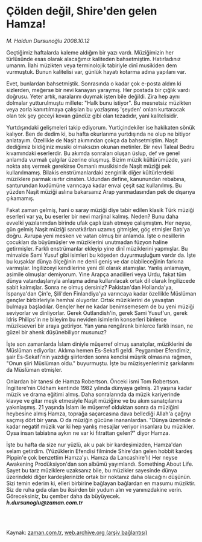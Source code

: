 # Çölden değil, Shire'den gelen Hamza!

*M. Haldun Dursunoğlu 2008.10.12*

<td class="columnist-detail">
<p>Geçtiğimiz haftalarda kaleme aldığım bir yazı vardı. Müziğimizin her türlüsünde esas olarak alacağımız kaliteden bahsetmiştim. Hatırladınız umarım. İlahi müzikten veya terminolojik tabiriyle dinî musikiden dem vurmuştuk. Bunun kalitelisi var, günlük hayatı kotarma adına yapılanı var.</p>
<p>
<div id="haberMetinDiv">
<p>Evet, bunlardan bahsetmiştik. Sonrasında o kadar çok e-posta aldım ki sizlerden, meğerse bir nevi kanayan yaraymış. Her postada bir çığlık vardı doğrusu. Yeter artık, naralarını duymak işten bile değildi. Zira hep aynı dolmalar yutturulmuştu millete: "Halk bunu istiyor". Bu mesnetsiz müzikten veya zorla kanırtılmaya çalışılan bu yozlaşmış 'şeyden' onları kurtaracak olan tek şey geceyi kovan gündüz gibi olan tezadıdır, yani kalitelisidir. 
<p> Yurtdışındaki gelişmeleri takip ediyorum. Yurtiçindekiler ise hakikaten sönük kalıyor. Ben de dedim ki, bu hafta okurlarıma yurtdışında ne olup ne bitiyor anlatayım. Özellikle de Naşit akımından çokça da bahsetmiştim. Naşit dediğimiz bildiğiniz musiki olmaksızın okunan metinler. Bir nevi Taleal Bedru kıvamındaki eserlerdir. Bu akımda sonraları oluşan üslup, def ve genel anlamda vurmalı çalgılar üzerine oluşmuş. Bizim müzik kültürümüzde, yani nokta atış vermek gerekirse Osmanlı musikisinde Naşit müziği pek kullanılmamış. Bilakis enstrümanlardaki zenginlik diğer kültürlerdeki müziklere parmak ısırtır cinsten. Udundan define, kanunundan rebabına, santurundan kudümüne varıncaya kadar envai çeşit saz kullanılmış. Bu yüzden Naşit müziği aslına bakarsanız Arap yarımadasından pek de dışarıya çıkamamış. 
<p>Fakat zaman gelmiş, hani o saray müziği diye tabir edilen klasik Türk müziği eserleri var ya, bu eserler bir nevi marjinal kalmış. Neden? Bunu daha evvelki yazılarımdan birinde ufak çaplı izah etmeye çalışmıştım. Her neyse, gün gelmiş Naşit müziği sanatkârları uzamış gitmişler, göç etmişler Batı'ya doğru. Avrupa yeni mesken ve vatan olmuş bir anlamda. İşte o nesillerin çocukları da büyümüşler ve müziklerini unutmadan füzyon haline getirmişler. Farklı enstrümanlar ekleyip yine dinî müziklerini yapmışlar. Bu minvalde Sami Yusuf gibi isimleri bu köşeden duyurmuşluğum vardır da. İşte bu kuşaklar dünya ölçeğinin ne denli geniş ve dar olabileceğinin farkına varmışlar. İngilizceyi kendilerine yeni dil olarak atamışlar. Yanlış anlamayın, asimile olmuşlar demiyorum. Yine Arapça anadilleri veya Urdu, fakat tüm dünya vatandaşlarıyla anlaşma adına kullanılacak ortak dil olarak İngilizcede sabit kalmışlar. Sonra ne olmuş dersiniz? Pakistan'dan Hollanda'ya, İspanya'dan Çin'e, Şili'den Finlandiya'ya varıncaya kadar özellikle Müslüman gençler birbirleriyle hemhal oluyorlar. Ortak müziklerini de yavaştan bulmaya başladılar. Gençler her ne kadar benimsemesem de bu yeni müziği seviyorlar ve dinliyorlar. Gerek Outlandish'in, gerek Sami Yusuf'un, gerek Idris Philips'in ne bileyim bu neviden isimlerin konserleri binlerce müzikseveri bir araya getiriyor. Yan yana rengârenk binlerce farklı insan, ne güzel bir ahenk düşünebiliyor musunuz?
<p>İşte son zamanlarda İslam diniyle müşerref olmuş sanatçılar, müziklerini de Müslüman ediyorlar. Aklıma hemen Es-Sekafi geldi. Peygamber Efendimiz, şair Es-Sekafi'nin yazdığı şiirlerden sonra kendisi müşrik olmasına rağmen, "Onun şiiri Müslüman oldu." buyurmuştu. İşte bu müzisyenlerimiz şarkılarını da Müslüman etmişler. 
<p>Onlardan bir tanesi de Hamza Robertson. Önceki ismi Tom Robertson. İngiltere'nin Oldham kentinde 1982 yılında dünyaya gelmiş. 21 yaşına kadar müzik ve drama eğitimi almış. Daha sonralarında da müzik kariyerinde klavye ve gitar meşk etmesiyle Naşit müziğine ve bu akım sanatçılarına yakınlaşmış. 21 yaşında İslam ile müşerref olduktan sonra da müziğini heybesine almış Hamza, toprağa saçarcasına dava bellediği Allah'a çağrıyı saçmış dört bir yana. O da müziğin gücüne inananlardan. "Dünya üzerinde o kadar negatif müzik var ki hep yanlış mesajlar veriyor insanlara bu müzikler. Oysa insan tabiatına aykırı ne var ki fıtrattan gelen?" diyor Hamza. 
<p>İşte bu hafta da size nur yüzlü, ak u pak bir kardeşimizden, Hamza'dan selam getirdim. (Yüzüklerin Efendisi filminde Shire'dan gelen hobbit kardeş Pippin'e çok benzettim Hamza'yı. Hamza da Lancashire'lı) Her neyse Awakening Prodüksiyon'dan son albümü yayımlandı. Something About Life. Şayet bu tarz müziklere uzaksanız bile, bu müzikler sayesinde dünya üzerindeki diğer kardeşlerinizle ortak bir noktanız daha olacağını düşünün. Sizi temin ederim ki, elleri birbirine bağlayan bağlardan en masumu müziktir. Siz de ruha gıda olan bu iksirden bir yudum alın ve yanınızdakine verin. Göreceksiniz, bu çember daha da büyüyecek. <i><b>h.dursunoglu@zaman.com.tr</b></i></p></p></p></p></p></p></div>
</p>


<p><br>
		 </br></p></td>

Kaynak: [zaman.com.tr](http://zaman.com.tr/yazar.do?yazino=748102), [web.archive.org (arşiv bağlantısı)](http://web.archive.org/web/20110505170015/http://www.zaman.com.tr:80/yazar.do?yazino=748102)
